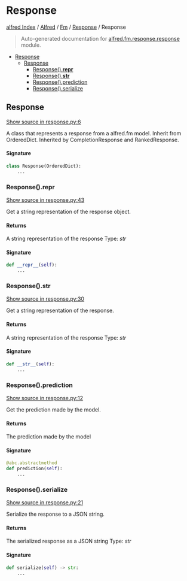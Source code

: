 # Response

[alfred Index](../../../README.md#alfred-index) /
[Alfred](../../index.md#alfred) /
[Fm](../index.md#fm) /
[Response](./index.md#response) /
Response

> Auto-generated documentation for [alfred.fm.response.response](../../../../alfred/fm/response/response.py) module.

- [Response](#response)
  - [Response](#response-1)
    - [Response().__repr__](#response()__repr__)
    - [Response().__str__](#response()__str__)
    - [Response().prediction](#response()prediction)
    - [Response().serialize](#response()serialize)

## Response

[Show source in response.py:6](../../../../alfred/fm/response/response.py#L6)

A class that represents a response from a alfred.fm model.
Inherit from OrderedDict.
Inherited by CompletionResponse and RankedResponse.

#### Signature

```python
class Response(OrderedDict):
    ...
```

### Response().__repr__

[Show source in response.py:43](../../../../alfred/fm/response/response.py#L43)

Get a string representation of the response object.

#### Returns

A string representation of the response
Type: *str*

#### Signature

```python
def __repr__(self):
    ...
```

### Response().__str__

[Show source in response.py:30](../../../../alfred/fm/response/response.py#L30)

Get a string representation of the response.

#### Returns

A string representation of the response
Type: *str*

#### Signature

```python
def __str__(self):
    ...
```

### Response().prediction

[Show source in response.py:12](../../../../alfred/fm/response/response.py#L12)

Get the prediction made by the model.

#### Returns

The prediction made by the model

#### Signature

```python
@abc.abstractmethod
def prediction(self):
    ...
```

### Response().serialize

[Show source in response.py:21](../../../../alfred/fm/response/response.py#L21)

Serialize the response to a JSON string.

#### Returns

The serialized response as a JSON string
Type: *str*

#### Signature

```python
def serialize(self) -> str:
    ...
```


